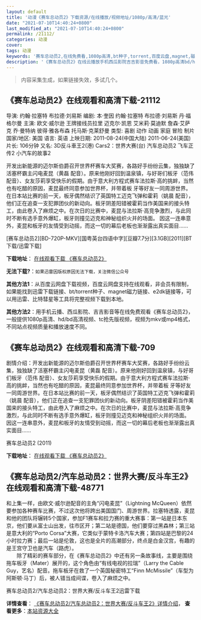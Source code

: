 ```yaml
---
layout: default
title: '动漫《赛车总动员2》下载资源/在线播放/视频地址/1080p/高清/蓝光'
date: "2021-07-10T14:40:24+0800"
last_modified_at: "2021-07-10T14:40:24+0800"
permalink: /21112/
categories: 动漫
cover:
tags: 动漫
keywords: '赛车总动员2,在线免费看,1080p高清,bt种子,torrent,百度云盘,magnet,磁力链,迅雷下载资源'
description: '《赛车总动员2》在线云播放手机西瓜影院吉吉影音免费看，1080p高清bd/hd未删减完整版和tc抢先枪版，mkv/mp4格式，附带bt/torrent种子、magnet/磁力链、百度云盘、网盘资源迅雷下载链接'
---
```


>内容采集生成，如果链接失效，多试几个。


## 《赛车总动员2》在线观看和高清下载-21112

导演: 约翰·拉塞特 布拉德·刘易斯 编剧: 本·奎因 约翰·拉塞特 布拉德·刘易斯 丹·福格尔曼 主演: 欧文·威尔逊 王牌接线员拉里 迈克尔·凯恩 艾米莉·莫迪默 詹森·艾萨克 乔·曼特纳 彼得·雅各布森 托马斯·克莱舒曼 类型: 喜剧 动作 动画 家庭 冒险 制片国家/地区: 美国 语言: 英语 上映日期: 2011-08-24(中国大陆) 2011-06-24(美国) 片长: 106分钟 又名: 3D反斗車王2(港) Cars2：世界大赛(台) 汽车总动员2 飞车正传2 小汽车的故事2

开发出新能源的迈尔斯伯爵召开世界杯赛车大奖赛，各路好手纷纷云集，独独缺了活塞杯霸主闪电麦昆（黄磊 配音）。原来他刚好回到温泉镇，与好哥们板牙（范伟 配音）、女友莎莉享受快乐的假期。由于意大利方程式赛车法拉斯·高的挑衅，当然也有吃醋的原因，麦昆最终同意参加世界杯，并带着板 牙等好友一同周游世界。在日本站比赛的前一天，板牙偶然结识了英国特工迈克飞弹和霍莉（姚晨 配音），他们正在追查一支犯罪团伙的新动向。板牙阴差阳错被霍莉当作美国来的接头特工，由此卷入了麻烦之中。在次日的比赛中，麦昆与法拉斯·高竞争激烈，与此同时不断有选手意外爆缸，板牙则撞见迈克和神秘组织火并的场面。 因这一连串意外，麦昆和板牙的友情受到动摇，而这一切的幕后老板也渐渐露出真实面目……


[赛车总动员2][BD-720P-MKV][国粤英台四语中字][豆瓣7.7分][3.1GB][2011][BT下载/迅雷下载]

**下载地址**： [在线观看下载 《赛车总动员2》](https://www.btdx8.com/torrent/cars_2_2011.html) 


**无法下载?**：`如果迅雷因版权原因无法下载，关注微信公众号 `

**其他方法1**：从百度云网盘下载视频，百度云网盘支持在线观看，非会员有限制，如果能找到迅雷下载链接、bt/torrent种子、magnet磁力链接、e2dk链接等，可以用迅雷、比特彗星等工具将完整视频下载到本地。

**其他方法2**：用手机云播、西瓜影院、吉吉影音等在线免费观看《赛车总动员2》，一般提供1080p高清、hd/bd高清视频、tc抢先版视频，视频为mkv或mp4格式，不同站点视频质量和播放速度不同。


## 《赛车总动员2》在线观看和高清下载-709

剧情介绍：开发出新能源的迈尔斯伯爵召开世界杯赛车大奖赛，各路好手纷纷云集，独独缺了活塞杯霸主闪电麦昆（黄磊 配音）。原来他刚好回到温泉镇，与好哥们板牙（范伟 配音）、女友莎莉享受快乐的假期。由于意大利方程式赛车法拉斯·高的挑衅，当然也有吃醋的原因，麦昆最终同意参加世界杯，并带着板 牙等好友一同周游世界。在日本站比赛的前一天，板牙偶然结识了英国特工迈克飞弹和霍莉（姚晨 配音），他们正在追查一支犯罪团伙的新动向。板牙阴差阳错被霍莉当作美国来的接头特工，由此卷入了麻烦之中。在次日的比赛中，麦昆与法拉斯·高竞争激烈，与此同时不断有选手意外爆缸，板牙则撞见迈克和神秘组织火并的场面。  　　因这一连串意外，麦昆和板牙的友情受到动摇，而这一切的幕后老板也渐渐露出真实面目……


赛车总动员2 (2011)

**下载地址**： [在线观看下载 《赛车总动员2》](https://www.btbtdy.me/btdy/dy4481.html) 


## 《赛车总动员2/汽车总动员2：世界大赛/反斗车王2》在线观看和高清下载-48771

和上集一样，由欧文&middot;威尔逊配音的主角“闪电麦昆”（Lightning McQueen）依然要参加各种赛车比赛，不过这次他将跨出美国国门、周游世界。拉塞特透露，麦昆和他的团队将辗转5个国家，参加F1赛车和拉力赛的重大赛事：第一站是日本东京，他们要从富士山出发，往市区开；第二站是德国，他们要穿过黑森林；第三站是意大利的&ldquo;Porto Corsa”大赛，它类似于蒙特卡洛汽车大赛；第四站是巴黎的24小时拉力赛；最后一站是伦敦，这也是全片的高潮部分，终点是白金汉宫，有趣的是王宫守卫也是汽车（路虎）。<br />　　除了精彩的赛车部分，在《赛车总动员2》中还有另一条故事线，主要是围绕拖车板牙（Mater）展开的，这个角色由&ldquo;有线电视的拉瑞&rdquo;（Larry the Cable Guy，艺名）配音。拖车板牙在救了一个英国秘密特工&ldquo;Finn McMissile”（车型为阿斯顿&middot;马丁）后，被人错当成间谍，卷入了麻烦之中。


赛车总动员2/汽车总动员2：世界大赛/反斗车王2迅雷下载

**详情查看**： [《赛车总动员2/汽车总动员2：世界大赛/反斗车王2》详情介绍](/movie/48771/)， **查看更多**：[本站资源大全](/movie/t/all/)

